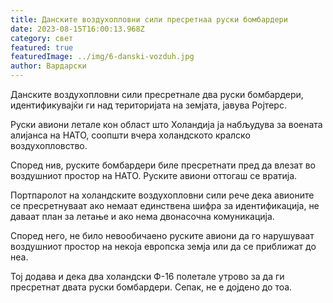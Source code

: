 ```yaml
---
title: Данските воздухопловни сили пресретнаа руски бомбардери
date: 2023-08-15T16:00:13.968Z
category: свет
featured: true
featuredImage: ../img/6-danski-vozduh.jpg
author: Вардарски
---
```

Данските воздухопловни сили пресретнале два руски бомбардери, идентификувајќи ги над територијата на земјата, јавува Ројтерс.

Руски авиони летале кон област што Холандија ја набљудува за воената алијанса на НАТО, соопшти вчера холандското кралско воздухопловство.

Според нив, руските бомбардери биле пресретнати пред да влезат во воздушниот простор на НАТО. Руските авиони оттогаш се вратија.

Портпаролот на холандските воздухопловни сили рече дека авионите се пресретнуваат ако немаат единствена шифра за идентификација, не даваат план за летање и ако нема двонасочна комуникација.

Според него, не било невообичаено руските авиони да го нарушуваат воздушниот простор на некоја европска земја или да се приближат до неа.

Тој додава и дека два холандски Ф-16 полетале утрово за да ги пресретнат двата руски бомбардери. Сепак, не е дојдено до тоа.